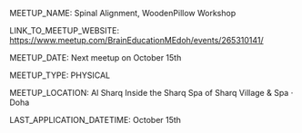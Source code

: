 MEETUP_NAME: Spinal Alignment, WoodenPillow Workshop

LINK_TO_MEETUP_WEBSITE: https://www.meetup.com/BrainEducationMEdoh/events/265310141/

MEETUP_DATE: Next meetup on October 15th

MEETUP_TYPE: PHYSICAL

MEETUP_LOCATION: Al Sharq Inside the Sharq Spa of Sharq Village & Spa · Doha

LAST_APPLICATION_DATETIME: October 15th
